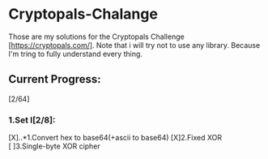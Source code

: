 # Cryptopals-Chalange
Those are my solutions for the Cryptopals Challenge [https://cryptopals.com/].
Note that i will try not to use any library.
Because I'm tring to fully understand every thing.
## Current Progress:
[2/64]
### 1.Set I[2/8]:
[X]..*1.Convert hex to base64(+ascii to base64)
[X]2.Fixed XOR</br>
[  ]3.Single-byte XOR cipher


